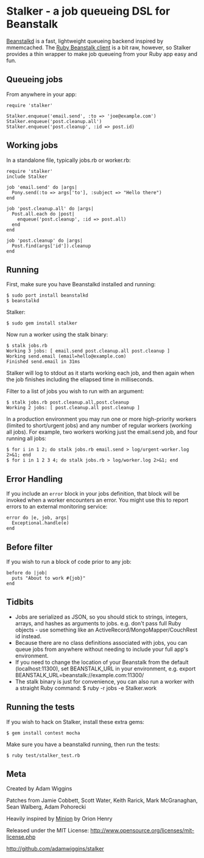 Stalker - a job queueing DSL for Beanstalk
==========================================

[Beanstalkd](http://kr.github.com/beanstalkd/) is a fast, lightweight queueing backend inspired by mmemcached.  The [Ruby Beanstalk client](http://beanstalk.rubyforge.org/) is a bit raw, however, so Stalker provides a thin wrapper to make job queueing from your Ruby app easy and fun.

Queueing jobs
-------------

From anywhere in your app:

    require 'stalker'

    Stalker.enqueue('email.send', :to => 'joe@example.com')
    Stalker.enqueue('post.cleanup.all')
    Stalker.enqueue('post.cleanup', :id => post.id)

Working jobs
------------

In a standalone file, typically jobs.rb or worker.rb:

    require 'stalker'
    include Stalker

    job 'email.send' do |args|
      Pony.send(:to => args['to'], :subject => "Hello there")
    end

    job 'post.cleanup.all' do |args|
      Post.all.each do |post|
        enqueue('post.cleanup', :id => post.all)
      end
    end

    job 'post.cleanup' do |args|
      Post.find(args['id']).cleanup
    end

Running
-------

First, make sure you have Beanstalkd installed and running:

    $ sudo port install beanstalkd
    $ beanstalkd

Stalker:

    $ sudo gem install stalker

Now run a worker using the stalk binary:

    $ stalk jobs.rb
    Working 3 jobs: [ email.send post.cleanup.all post.cleanup ]
    Working send.email (email=hello@example.com)
    Finished send.email in 31ms

Stalker will log to stdout as it starts working each job, and then again when the job finishes including the ellapsed time in milliseconds.

Filter to a list of jobs you wish to run with an argument:

    $ stalk jobs.rb post.cleanup.all,post.cleanup
    Working 2 jobs: [ post.cleanup.all post.cleanup ]

In a production environment you may run one or more high-priority workers (limited to short/urgent jobs) and any number of regular workers (working all jobs).  For example, two workers working just the email.send job, and four running all jobs:

    $ for i in 1 2; do stalk jobs.rb email.send > log/urgent-worker.log 2>&1; end
    $ for i in 1 2 3 4; do stalk jobs.rb > log/worker.log 2>&1; end

Error Handling
-------------

If you include an `error` block in your jobs definition, that block will be invoked when a worker encounters an error. You might use this to report errors to an external monitoring service:

    error do |e, job, args|
      Exceptional.handle(e)
    end

Before filter
-------------

If you wish to run a block of code prior to any job:

    before do |job|
      puts "About to work #{job}"
    end

Tidbits
-------

* Jobs are serialized as JSON, so you should stick to strings, integers, arrays, and hashes as arguments to jobs.  e.g. don't pass full Ruby objects - use something like an ActiveRecord/MongoMapper/CouchRest id instead.
* Because there are no class definitions associated with jobs, you can queue jobs from anywhere without needing to include your full app's environment.
* If you need to change the location of your Beanstalk from the default (localhost:11300), set BEANSTALK_URL in your environment, e.g. export BEANSTALK_URL=beanstalk://example.com:11300/
* The stalk binary is just for convenience, you can also run a worker with a straight Ruby command:
    $ ruby -r jobs -e Stalker.work

Running the tests
-----------------

If you wish to hack on Stalker, install these extra gems:

    $ gem install contest mocha

Make sure you have a beanstalkd running, then run the tests:

    $ ruby test/stalker_test.rb

Meta
----

Created by Adam Wiggins

Patches from Jamie Cobbett, Scott Water, Keith Rarick, Mark McGranaghan, Sean Walberg, Adam Pohorecki

Heavily inspired by [Minion](http://github.com/orionz/minion) by Orion Henry

Released under the MIT License: http://www.opensource.org/licenses/mit-license.php

http://github.com/adamwiggins/stalker

